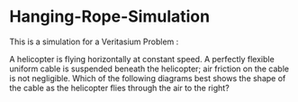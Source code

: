 # Hanging-Rope-Simulation
This is a simulation for a Veritasium Problem :

A helicopter is flying horizontally at constant speed. A perfectly flexible uniform cable is suspended beneath the helicopter; air friction on the cable is not negligible. Which of the following diagrams best shows the shape of the cable as the helicopter flies through the air to the right?



